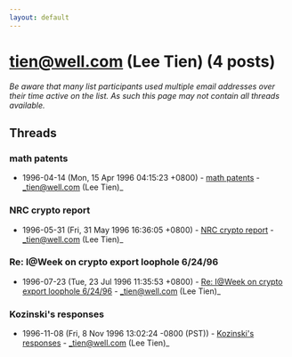 ```yaml
---
layout: default
---
```


# tien@well.com (Lee Tien) (4 posts)

_Be aware that many list participants used multiple email addresses over their time active on the list. As such this page may not contain all threads available._

## Threads

### math patents
+ 1996-04-14 (Mon, 15 Apr 1996 04:15:23 +0800) - [math patents](/archive/1996/04/41c97ca407b54d092d29480dc8f938c4460948ae2753a8fc64e22c1d0878fccd) - _tien@well.com (Lee Tien)_

### NRC crypto report
+ 1996-05-31 (Fri, 31 May 1996 16:36:05 +0800) - [NRC crypto report](/archive/1996/05/ccc34c192141591e8a30f33e6cc0aa52c92713bd28d341df340d590c5e2f0998) - _tien@well.com (Lee Tien)_

### Re: I@Week on crypto export loophole 6/24/96
+ 1996-07-23 (Tue, 23 Jul 1996 11:35:53 +0800) - [Re: I@Week on crypto export loophole 6/24/96](/archive/1996/07/dfafb779bc217e63106f0cf32142436f8df48321516dd63f10d8a474079e6745) - _tien@well.com (Lee Tien)_

### Kozinski's responses
+ 1996-11-08 (Fri, 8 Nov 1996 13:02:24 -0800 (PST)) - [Kozinski's responses](/archive/1996/11/85d44890207bb6d9c48e3ae4522ca5126e6a8b9dc910e0966807516733cc9813) - _tien@well.com (Lee Tien)_

